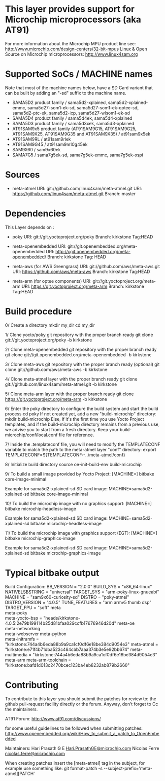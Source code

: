 This layer provides support for Microchip microprocessors (aka AT91)
====================================================================

For more information about the Microchip MPU product line see:
http://www.microchip.com/design-centers/32-bit-mpus
Linux & Open Source on Microchip microprocessors:
http://www.linux4sam.org


Supported SoCs / MACHINE names
==============================
Note that most of the machine names below, have a SD Card variant that can be
built by adding an "-sd" suffix to the machine name.
- SAMA5D2 product family / sama5d2-xplained, sama5d2-xplained-emmc, sama5d27-som1-ek-sd, sama5d27-som1-ek-optee-sd, sama5d2-ptc-ek, sama5d2-icp, sama5d27-wlsom1-ek-sd
- SAMA5D4 product family / sama5d4ek, sama5d4-xplained
- SAMA5D3 product family / sama5d3xek, sama5d3-xplained
- AT91SAM9x5 product family (AT91SAM9G15, AT91SAM9G25, AT91SAM9X25, AT91SAM9G35 and AT91SAM9X35) / at91sam9x5ek
- AT91SAM9RL / at91sam9rlek
- AT91SAM9G45 / at91sam9m10g45ek
- SAM9X60 / sam9x60ek
- SAMA7G5 / sama7g5ek-sd, sama7g5ek-emmc, sama7g5ek-ospi


Sources
=======
- meta-atmel
URI: git://github.com/linux4sam/meta-atmel.git
URI: https://github.com/linux4sam/meta-atmel.git
Branch: master


Dependencies
============
This Layer depends on :
- poky
URI: git://git.yoctoproject.org/poky
Branch: kirkstone
Tag:HEAD

- meta-openembedded
URI: git://git.openembedded.org/meta-openembedded
URI: http://cgit.openembedded.org/meta-openembedded/
Branch: kirkstone
Tag: HEAD

- meta-aws (for AWS Greengrass)
URI: git://github.com/aws/meta-aws.git
URI: https://github.com/aws/meta-aws
Branch: kirkstone
Tag:HEAD

- meta-arm (for optee components)
URI: git://git.yoctoproject.org/meta-arm
URI: https://git.yoctoproject.org/meta-arm
Branch: kirkstone
Tag:HEAD

Build procedure
===============

0/ Create a directory
mkdir my_dir
cd my_dir

1/ Clone yocto/poky git repository with the proper branch ready
git clone git://git.yoctoproject.org/poky -b kirkstone

2/ Clone meta-openembedded git repository with the proper branch ready
git clone git://git.openembedded.org/meta-openembedded -b kirkstone

3/ Clone meta-aws git repository with the proper branch ready (optional)
git clone git://github.com/aws/meta-aws -b kirkstone

4/ Clone meta-atmel layer with the proper branch ready
git clone git://github.com/linux4sam/meta-atmel.git -b kirkstone

5/ Clone meta-arm layer with the proper branch ready
git clone https://git.yoctoproject.org/meta-arm -b kirkstone

6/ Enter the poky directory to configure the build system and start the build process
cd poky
If not created yet, add a new "build-microchip" directory:
mkdir build-microchip
Else, if it's the first time you use Yocto Project templates, and if the
build-microchip directory remains from a previous use, we advise you to start
from a fresh directory. Keep your build-microchip/conf/local.conf file for
reference.

7/ Inside the .templateconf file, you will need to modify the TEMPLATECONF
variable to match the path to the meta-atmel layer "conf" directory:
export TEMPLATECONF=${TEMPLATECONF:-../meta-atmel/conf}

8/ Initialize build directory
source oe-init-build-env build-microchip

9/ To build a small image provided by Yocto Project:
[MACHINE=<machine>] bitbake core-image-minimal

Example for sama5d2-xplained-sd SD card image:
MACHINE=sama5d2-xplained-sd bitbake core-image-minimal

10/ To build the microchip image with no graphics support:
[MACHINE=<machine>] bitbake microchip-headless-image

Example for sama5d2-xplained-sd SD card image:
MACHINE=sama5d2-xplained-sd bitbake microchip-headless-image

11/ To build the microchip image with graphics support (EGT):
[MACHINE=<machine>] bitbake microchip-graphics-image

Example for sama5d2-xplained-sd SD card image:
MACHINE=sama5d2-xplained-sd bitbake microchip-graphics-image

Typical bitbake output
======================
Build Configuration:
BB_VERSION           = "2.0.0"
BUILD_SYS            = "x86_64-linux"
NATIVELSBSTRING      = "universal"
TARGET_SYS           = "arm-poky-linux-gnueabi"
MACHINE              = "sam9x60-curiosity-sd"
DISTRO               = "poky-atmel"
DISTRO_VERSION       = "4.0.5"
TUNE_FEATURES        = "arm armv5 thumb dsp"
TARGET_FPU           = "soft"
meta                 
meta-poky            
meta-yocto-bsp       = "heads/kirkstone-4.0.5:2e79b199114b25d81bfaa029ccfb17676946d20d"
meta-oe              
meta-networking      
meta-webserver
meta-python          
meta-initramfs       = "kirkstone:744a4b6eda88b9a9ca1cf0df6e18be384d9054e3"
meta-atmel           = "kirkstone:e71f4b71dba523c464cbb7aaa374b3e5e92bb674"
meta-multimedia      = "kirkstone:744a4b6eda88b9a9ca1cf0df6e18be384d9054e3"
meta-arm
meta-arm-toolchain   = "kirkstone:bafd1d013c2470bcec123ba4eb8232ab879b2660"

Contributing
============
To contribute to this layer you should submit the patches for review to:
the github pull-request facility directly or the forum. Anyway, don't forget to
Cc the maintainers.

AT91 Forum:
http://www.at91.com/discussions/

for some useful guidelines to be followed when submitting patches:
http://www.openembedded.org/wiki/How_to_submit_a_patch_to_OpenEmbedded

Maintainers:
Hari Prasath G E <Hari.PrasathGE@microchip.com>
Nicolas Ferre <nicolas.ferre@microchip.com>

When creating patches insert the [meta-atmel] tag in the subject, for example
use something like:
git format-patch -s --subject-prefix='meta-atmel][PATCH' <origin>
